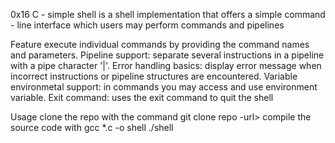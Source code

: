 0x16 C - simple shell is a shell implementation that offers a simple command - line interface which users may perform commands and pipelines

Feature execute individual commands by providing the command names and parameters. Pipeline support: separate several instructions in a pipeline with a pipe character '|'. Error handling basics: display error message when incorrect instructions or pipeline structures are encountered. Variable environmetal support: in commands you may access and use environment variable. Exit command: uses the exit command to quit the shell

Usage clone the repo with the command git clone repo -url>
compile the source code with gcc *.c -o shell ./shell
